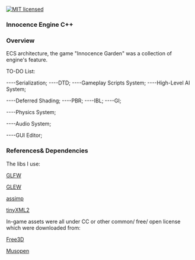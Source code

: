 [![MIT licensed][1]][2]

[1]: https://img.shields.io/badge/license-MIT-blue.svg
[2]: LICENSE.md

### Innocence Engine C++

### Overview

ECS architecture, the game "Innocence Garden" was a collection of engine's feature.

TO-DO List:

----Serialization;
----DTD;
----Gameplay Scripts System;
----High-Level AI System;

----Deferred Shading;
----PBR;
----IBL;
----GI;

----Physics System;

----Audio System;

----GUI Editor;


### References& Dependencies

The libs I use:

[GLFW](https://github.com/glfw/glfw)

[GLEW](https://github.com/nigels-com/glew) 

[assimp](https://github.com/assimp)

[tinyXML2](https://github.com/leethomason/tinyxml2)

In-game assets were all under CC or other common/ free/ open license which were downloaded from:

[Free3D]( https://thefree3dmodels.com)

[Musopen](https://musopen.org)
